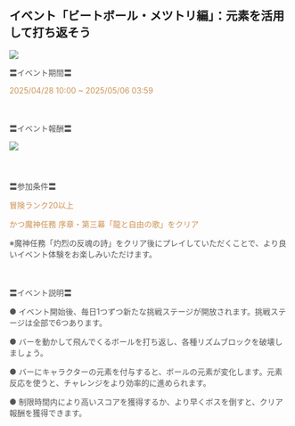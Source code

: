 ## イベント「ビートボール・メツトリ編」：元素を活用して打ち返そう
<img src="https://sdk.hoyoverse.com/upload/ann/2025/03/31/2fcf1896a272f5bd2ccbdd4d41d84f38_575516479936948807.jpg">
<p style="white-space: pre-wrap;"><span style="color:rgba(85,85,85,1)">〓イベント期間〓</span></p><p style="white-space: pre-wrap; text-align: left;"><span style="color:rgba(204,146,85,1)"><t class="t_lc" contenteditable="false">2025/04/28 10:00</t> ~ <t class="t_lc" contenteditable="false">2025/05/06 03:59</t></span></p><p style="white-space: pre-wrap; min-height: 1.5em; text-align: left;"></p><p style="white-space: pre-wrap; text-align: left;"><span style="color:rgba(85,85,85,1)">〓イベント報酬〓</span></p><p style="white-space: pre-wrap; min-height: 1.5em; text-align: left;"><img src="https://sdk.hoyoverse.com/upload/ann/2025/02/26/f3e24a06b096203351d103ce29036ab5_2199244057520559390.png" href="" style="border:none;vertical-align:middle;"></p><p style="white-space: pre-wrap; min-height: 1.5em; text-align: left;"></p><p style="white-space: pre-wrap; text-align: left;"><span style="color:rgba(85,85,85,1)">〓参加条件〓</span></p><p style="white-space: pre-wrap; text-align: left;"><span style="color:rgba(204,146,85,1)">冒険ランク20以上</span></p><p style="white-space: pre-wrap; text-align: left;"><span style="color:rgba(204,146,85,1)">かつ魔神任務 序章・第三幕「龍と自由の歌」をクリア</span></p><p style="white-space: pre-wrap;"><span style="color:rgba(85,85,85,1)">※魔神任務「灼烈の反魂の詩」をクリア後にプレイしていただくことで、より良いイベント体験をお楽しみいただけます。</span></p><p style="white-space: pre-wrap; min-height: 1.5em; text-align: left;"></p><p style="white-space: pre-wrap; text-align: left;"><span style="color:rgba(85,85,85,1)">〓イベント説明〓</span></p><p style="white-space: pre-wrap; text-align: left;"><span style="color:rgba(85,85,85,1)">● イベント開始後、毎日1つずつ新たな挑戦ステージが開放されます。挑戦ステージは全部で6つあります。</span></p><p style="white-space: pre-wrap; text-align: left;"><span style="color:rgba(85,85,85,1)">● バーを動かして飛んでくるボールを打ち返し、各種リズムブロックを破壊しましょう。</span></p><p style="white-space: pre-wrap; text-align: left;"><span style="color:rgba(85,85,85,1)">● バーにキャラクターの元素を付与すると、ボールの元素が変化します。元素反応を使うと、チャレンジをより効率的に進められます。</span></p><p style="white-space: pre-wrap;"><span style="color:rgba(85,85,85,1)">● 制限時間内により高いスコアを獲得するか、より早くボスを倒すと、クリア報酬を獲得できます。</span></p>
